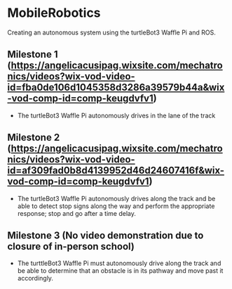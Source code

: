 # MobileRobotics
Creating an autonomous system using the turtleBot3 Waffle Pi and ROS.

## Milestone 1 (https://angelicacusipag.wixsite.com/mechatronics/videos?wix-vod-video-id=fba0de106d1045358d3286a39579b44a&wix-vod-comp-id=comp-keugdvfv1)

- The turtleBot3 Waffle Pi autonomously drives in the lane of the track

## Milestone 2 (https://angelicacusipag.wixsite.com/mechatronics/videos?wix-vod-video-id=af309fad0b8d4139952d46d24607416f&wix-vod-comp-id=comp-keugdvfv1)

- The turtleBot3 Waffle Pi autonomously drives along the track and be able to detect stop signs along the way and perform the appropriate response; stop and go after a time delay.

## Milestone 3 (No video demonstration due to closure of in-person school)

- The turttleBot3 Waffle Pi must autonomously drive along the track and be able to determine that an obstacle is in its pathway and move past it accordingly.
